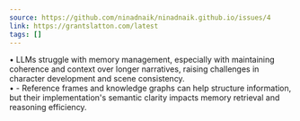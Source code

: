 ```yaml
---
source: https://github.com/ninadnaik/ninadnaik.github.io/issues/4
link: https://grantslatton.com/latest
tags: []
---
```

• LLMs struggle with memory management, especially with maintaining coherence and context over longer narratives, raising challenges in character development and scene consistency.  
• - Reference frames and knowledge graphs can help structure information, but their implementation's semantic clarity impacts memory retrieval and reasoning efficiency.
